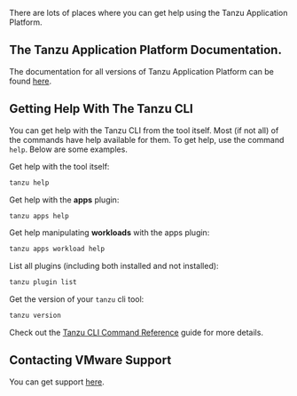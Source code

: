 There are lots of places where you can get help using the Tanzu Application Platform.

## The Tanzu Application Platform Documentation.

The documentation for all versions of Tanzu Application Platform can be found [here](https://docs.vmware.com/en/VMware-Tanzu-Application-Platform/index.html).

## Getting Help With The Tanzu CLI

You can get help with the Tanzu CLI from the tool itself. Most (if not all) of the commands have help available for them. To get help, use the command `help`. Below are some examples.

Get help with the tool itself:

```bash
tanzu help
```

Get help with the **apps** plugin:

```bash
tanzu apps help
```

Get help manipulating **workloads** with the apps plugin:

```bash
tanzu apps workload help
```

List all plugins (including both installed and not installed):

```bash
tanzu plugin list
```

Get the version of your `tanzu` cli tool:

```bash
tanzu version
```

Check out the [Tanzu CLI Command Reference](https://docs.vmware.com/en/VMware-Tanzu/services/vmware-tanzu-cli-ref/GUID-index.html) guide for more details.


## Contacting VMware Support

You can get support [here](https://tanzu.vmware.com/support).